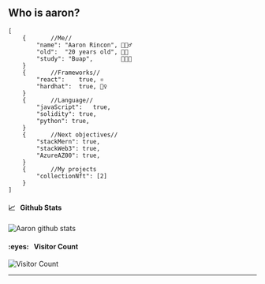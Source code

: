 ## Who is aaron?
    [
        {       //Me//
            "name": "Aaron Rincon", 🙋🏻‍♂️
            "old":  "20 years old", 👴🏻
            "study": "Buap",        👨🏻‍💻 
        }
        {       //Frameworks//
            "react":    true, ⚛️
            "hardhat":  true, 👷‍♀️
        }
        {       //Language//
            "javaScript":   true, 
            "solidity": true, 
            "python": true, 
        }
        {       //Next objectives//
            "stackMern": true,
            "stackWeb3": true,
            "AzureAZ00": true,
        }
        {       //My projects
            "collectionNft": [2]
        }
    ]
   <h4>📈&nbsp;&nbsp;&nbsp;Github Stats </h4>

![Aaron github stats](https://github-readme-stats.vercel.app/api?username=rlaaron&show_icons=true&theme=tokyonight)

<h4>:eyes:&nbsp;&nbsp;&nbsp;Visitor Count</h4>

![Visitor Count](https://profile-counter.glitch.me/rlaaron/count.svg)
<hr />
